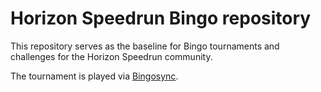 # Horizon Speedrun Bingo repository

This repository serves as the baseline for Bingo tournaments and challenges for the Horizon Speedrun community.

The tournament is played via [Bingosync](https://bingosync.com/).
